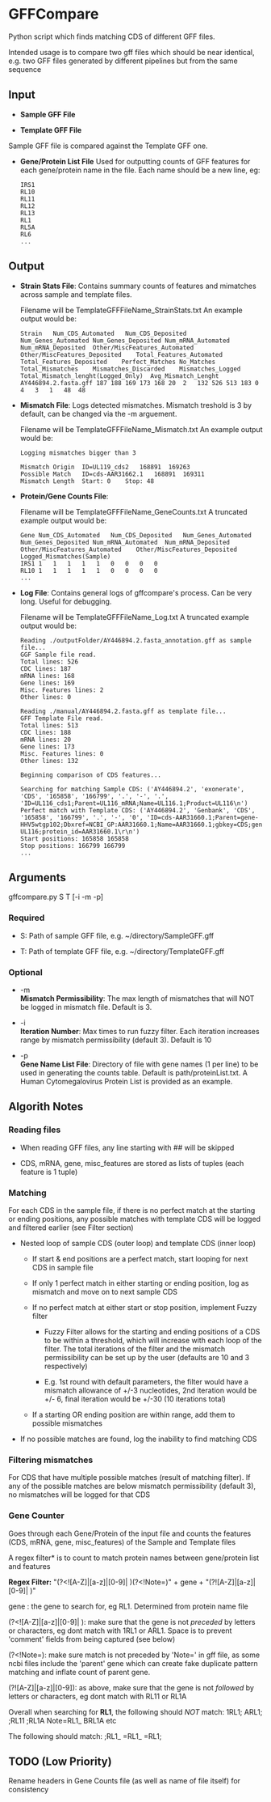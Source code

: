 # GFFCompare
Python script which finds matching CDS of different GFF files. 

Intended usage is to compare two gff files which should be near identical, e.g. two GFF files generated by different pipelines but from the same sequence

## Input
* **Sample GFF File**

* **Template GFF File**

Sample GFF file is compared against the Template GFF one.

* **Gene/Protein List File**
  Used for outputting counts of GFF features for each gene/protein name in the file. Each name should be a new line, eg:
   ```
  IRS1
  RL10
  RL11
  RL12
  RL13
  RL1
  RL5A
  RL6
  ...
   ```


## Output

* **Strain Stats File**: Contains summary counts of features and mimatches across sample and template files. 
  
   Filename will be TemplateGFFFileName_StrainStats.txt
   An example output would be:
   ```
   Strain	Num_CDS_Automated	Num_CDS_Deposited	Num_Genes_Automated	Num_Genes_Deposited	Num_mRNA_Automated	Num_mRNA_Deposited	Other/MiscFeatures_Automated	Other/MiscFeatures_Deposited	Total_Features_Automated	Total_Features_Deposited	Perfect_Matches	No_Matches	Total_Mismatches	Mismatches_Discarded	Mismatches_Logged	Total_Mismatch_lenght(Logged_Only)	Avg_Mismatch_Lenght
   AY446894.2.fasta.gff	187	188	169	173	168	20	2	132	526	513	183	0	4	3	1	48	48
   ```

* **Mismatch File**: Logs detected mismatches. Mismatch treshold is 3 by default, can be changed via the -m arguement.

   Filename will be TemplateGFFFileName_Mismatch.txt
   An example output would be:
   ```
   Logging mismatches bigger than 3

   Mismatch Origin	ID=UL119_cds2	168891	169263	
   Possible Match	ID=cds-AAR31662.1	168891	169311	
   Mismatch Length 	Start: 0	Stop: 48
   ```

* **Protein/Gene Counts File**:

   Filename will be TemplateGFFFileName_GeneCounts.txt
   A truncated example output would be:
   ```
   Gene	Num_CDS_Automated	Num_CDS_Deposited	Num_Genes_Automated	Num_Genes_Deposited	Num_mRNA_Automated	Num_mRNA_Deposited	Other/MiscFeatures_Automated	Other/MiscFeatures_Deposited	Logged_Mismatches(Sample)
   IRS1	1	1	1	1	1	0	0	0	0
   RL10	1	1	1	1	1	0	0	0	0
   ...
   ```

* **Log File**: Contains general logs of gffcompare's process. Can be very long. Useful for debugging.

   Filename will be TemplateGFFFileName_Log.txt
   A truncated example output would be:
   ```
   Reading ./outputFolder/AY446894.2.fasta_annotation.gff as sample file... 
   GGF Sample file read. 
   Total lines: 526
   CDC lines: 187
   mRNA lines: 168
   Gene lines: 169
   Misc. Features lines: 2
   Other lines: 0
 
   Reading ./manual/AY446894.2.fasta.gff as template file... 
   GFF Template File read.
   Total lines: 513
   CDC lines: 188
   mRNA lines: 20
   Gene lines: 173
   Misc. Features lines: 0
   Other lines: 132
 
   Beginning comparison of CDS features...

   Searching for matching Sample CDS: ('AY446894.2', 'exonerate', 'CDS', '165858', '166799', '.', '-', '.', 'ID=UL116_cds1;Parent=UL116_mRNA;Name=UL116.1;Product=UL116\n')
   Perfect match with Template CDS: ('AY446894.2', 'Genbank', 'CDS', '165858', '166799', '.', '-', '0', 'ID=cds-AAR31660.1;Parent=gene-HHV5wtgp102;Dbxref=NCBI_GP:AAR31660.1;Name=AAR31660.1;gbkey=CDS;gene=UL116;locus_tag=HHV5wtgp102;product=protein UL116;protein_id=AAR31660.1\r\n')
   Start positions: 165858 165858
   Stop positions: 166799 166799
   ...
   ```

## Arguments
gffcompare.py S T [-i -m -p]

### Required

* S: Path of sample GFF file, e.g. ~/directory/SampleGFF.gff

* T: Path of template GFF file,  e.g. ~/directory/TemplateGFF.gff
                    
### Optional

* -m    
  **Mismatch Permissibility**: The max length of mismatches that will NOT be logged in mismatch file. Default is 3.
                    
* -i                 
  **Iteration Number**: Max times to run fuzzy filter. Each iteration increases range by mismatch permissibility (default 3). Default is 10

* -p    
  **Gene Name List File**: Directory of file with gene names (1 per line) to be used in generating the counts table. Default is path/proteinList.txt. A Human Cytomegalovirus Protein List is provided as an example.

## Algorith Notes

### Reading files
* When reading GFF files, any line starting with ## will be skipped

* CDS, mRNA, gene, misc_features are stored as lists of tuples (each feature is 1 tuple)

### Matching

For each CDS in the sample file, if there is no perfect match at the starting or ending positions, any possible matches with template CDS will be logged and filtered earlier (see Filter section)

* Nested loop of sample CDS (outer loop) and template CDS (inner loop)

  *	If start & end positions are a perfect match, start looping for next CDS in sample file

  *	If only 1 perfect match in either starting or ending position, log as mismatch and move on to next sample CDS  

  *	If no perfect match at either start or stop position, implement Fuzzy filter

    *	Fuzzy Filter allows for the starting and ending positions of a CDS to be within a threshold, which will increase with each    loop of the filter. The total iterations of the filter and the mismatch permissibility can be set up by the user (defaults are 10 and 3 respectively)

    *	E.g. 1st round with default parameters, the filter would have a mismatch allowance of +/-3 nucleotides, 2nd iteration would be +/- 6, final iteration would be +/-30 (10 iterations total)

  *	If a starting OR ending position are within range, add them to possible mismatches

*	If no possible matches are found, log the inability to find matching CDS

### Filtering mismatches

For CDS that have multiple possible matches (result of matching filter). If any of the possible matches are below mismatch permissibility (default 3), no mismatches will be logged for that CDS

### Gene Counter

Goes through each Gene/Protein of the input file and counts the features (CDS, mRNA, gene, misc_features) of the Sample and Template files 

A regex filter* is to count to match protein names between gene/protein list and features

**Regex Filter:**  "(?<![A-Z]|[a-z]|[0-9]| )(?<!Note=)" + gene + "(?![A-Z]|[a-z]|[0-9]| )"

gene : the gene to search for, eg RL1. Determined from protein name file

(?<![A-Z]|[a-z]|[0-9]| ): make sure that the gene is not *preceded* by letters or characters, eg dont match with 1RL1 or ARL1. Space is to prevent 'comment' fields from being captured (see below)

(?<!Note=): make sure match is not preceded by 'Note=' in gff file, as some ncbi files include the 'parent' gene which can create fake duplicate pattern matching and inflate count of parent gene.

(?![A-Z]|[a-z]|[0-9]): as above, make sure that the gene is not *followed* by letters or characters,  eg dont match with RL11 or RL1A

Overall when searching for **RL1**, the following should *NOT* match:
1RL1; ARL1; ;RL11 ;RL1A Note=RL1_ BRL1A etc

The following should match:
;RL1_ =RL1_ =RL1;
   
## TODO (Low Priority)

Rename headers in Gene Counts file (as well as name of file itself) for consistency

   
